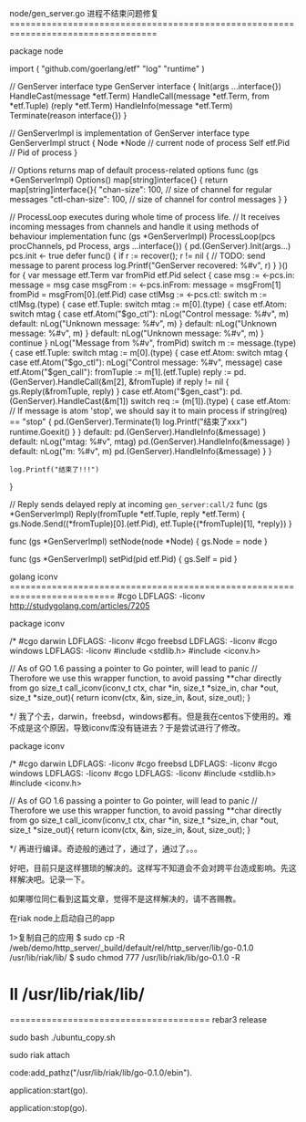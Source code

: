 node/gen_server.go
进程不结束问题修复 ==================================================================================

package node

import (
    "github.com/goerlang/etf"
    "log"
    "runtime"
)

// GenServer interface
type GenServer interface {
    Init(args ...interface{})
    HandleCast(message *etf.Term)
    HandleCall(message *etf.Term, from *etf.Tuple) (reply *etf.Term)
    HandleInfo(message *etf.Term)
    Terminate(reason interface{})
}

// GenServerImpl is implementation of GenServer interface
type GenServerImpl struct {
    Node *Node   // current node of process
    Self etf.Pid // Pid of process
}

// Options returns map of default process-related options
func (gs *GenServerImpl) Options() map[string]interface{} {
    return map[string]interface{}{
        "chan-size":     100, // size of channel for regular messages
        "ctl-chan-size": 100, // size of channel for control messages
    }
}

// ProcessLoop executes during whole time of process life.
// It receives incoming messages from channels and handle it using methods of behaviour implementation
func (gs *GenServerImpl) ProcessLoop(pcs procChannels, pd Process, args ...interface{}) {
    pd.(GenServer).Init(args...)
    pcs.init <- true
    defer func() {
        if r := recover(); r != nil {
            // TODO: send message to parent process
            log.Printf("GenServer recovered: %#v", r)
        }
    }()
    for {
        var message etf.Term
        var fromPid etf.Pid
        select {
        case msg := <-pcs.in:
            message = msg
        case msgFrom := <-pcs.inFrom:
            message = msgFrom[1]
            fromPid = msgFrom[0].(etf.Pid)
        case ctlMsg := <-pcs.ctl:
            switch m := ctlMsg.(type) {
            case etf.Tuple:
                switch mtag := m[0].(type) {
                case etf.Atom:
                    switch mtag {
                    case etf.Atom("$go_ctl"):
                        nLog("Control message: %#v", m)
                    default:
                        nLog("Unknown message: %#v", m)
                    }
                default:
                    nLog("Unknown message: %#v", m)
                }
            default:
                nLog("Unknown message: %#v", m)
            }
            continue
        }
        nLog("Message from %#v", fromPid)
        switch m := message.(type) {
        case etf.Tuple:
            switch mtag := m[0].(type) {
            case etf.Atom:
                switch mtag {
                case etf.Atom("$go_ctl"):
                    nLog("Control message: %#v", message)
                case etf.Atom("$gen_call"):
                    fromTuple := m[1].(etf.Tuple)
                    reply := pd.(GenServer).HandleCall(&m[2], &fromTuple)
                    if reply != nil {
                        gs.Reply(&fromTuple, reply)
                    }
                case etf.Atom("$gen_cast"):
                    pd.(GenServer).HandleCast(&m[1])
                    switch req := (m[1]).(type) {
                    case etf.Atom:
                        // If message is atom 'stop', we should say it to main process
                        if string(req) == "stop" {
                            pd.(GenServer).Terminate(1)
                            log.Printf("结束了xxx")
                            runtime.Goexit()
                        }
                    }
                default:
                    pd.(GenServer).HandleInfo(&message)
                }
            default:
                nLog("mtag: %#v", mtag)
                pd.(GenServer).HandleInfo(&message)
            }
        default:
            nLog("m: %#v", m)
            pd.(GenServer).HandleInfo(&message)
        }
    }

    log.Printf("结束了!!!")
}

// Reply sends delayed reply at incoming `gen_server:call/2`
func (gs *GenServerImpl) Reply(fromTuple *etf.Tuple, reply *etf.Term) {
    gs.Node.Send((*fromTuple)[0].(etf.Pid), etf.Tuple{(*fromTuple)[1], *reply})
}

func (gs *GenServerImpl) setNode(node *Node) {
    gs.Node = node
}

func (gs *GenServerImpl) setPid(pid etf.Pid) {
    gs.Self = pid
}




golang iconv ==========================================================================
#cgo LDFLAGS: -liconv
http://studygolang.com/articles/7205

package iconv

/*
#cgo darwin LDFLAGS: -liconv
#cgo freebsd LDFLAGS: -liconv
#cgo windows LDFLAGS: -liconv
#include <stdlib.h>
#include <iconv.h>

// As of GO 1.6 passing a pointer to Go pointer, will lead to panic
// Therofore we use this wrapper function, to avoid passing **char directly from go
size_t call_iconv(iconv_t ctx, char *in, size_t *size_in, char *out, size_t *size_out){
        return iconv(ctx, &in, size_in, &out, size_out);
}

*/
我了个去，darwin，freebsd，windows都有。但是我在centos下使用的。难不成是这个原因，导致iconv库没有链进去？于是尝试进行了修改。

package iconv

/*
#cgo darwin LDFLAGS: -liconv
#cgo freebsd LDFLAGS: -liconv
#cgo windows LDFLAGS: -liconv
#cgo LDFLAGS: -liconv
#include <stdlib.h>
#include <iconv.h>

// As of GO 1.6 passing a pointer to Go pointer, will lead to panic
// Therofore we use this wrapper function, to avoid passing **char directly from go
size_t call_iconv(iconv_t ctx, char *in, size_t *size_in, char *out, size_t *size_out){
        return iconv(ctx, &in, size_in, &out, size_out);
}

*/
再进行编译。奇迹般的通过了，通过了，通过了。。。

好吧，目前只是这样猥琐的解决的。这样写不知道会不会对跨平台造成影响。先这样解决吧。记录一下。

如果哪位同仁看到这篇文章，觉得不是这样解决的，请不吝赐教。



在riak node上启动自己的app

1>复制自己的应用
$ sudo cp -R /web/demo/http_server/_build/default/rel/http_server/lib/go-0.1.0 /usr/lib/riak/lib/
$ sudo chmod 777 /usr/lib/riak/lib/go-0.1.0 -R

# ll /usr/lib/riak/lib/

======================================
rebar3 release

sudo bash ./ubuntu_copy.sh

sudo riak attach

code:add_pathz("/usr/lib/riak/lib/go-0.1.0/ebin").



application:start(go).

application:stop(go).



